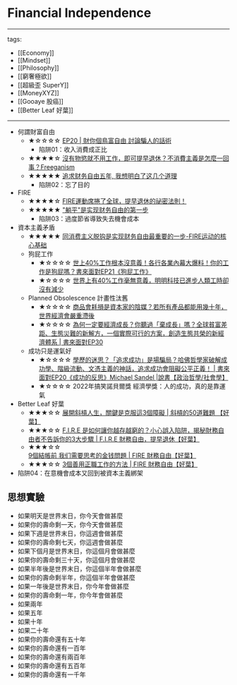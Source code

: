 # Financial Independence

---
tags:
  - [[Economy]]
  - [[Mindset]]
  - [[Philosophy]]
  - [[窮奢極欲]]
  - [[超級歪 SuperY]]
  - [[MoneyXYZ]]
  - [[Gooaye 股癌]]
  - [[Better Leaf 好葉]]
---


* 何謂財富自由
  * ★☆☆☆☆ [EP20 | 財你個鳥富自由 討論騙人的話術](https://youtu.be/tkQr6bS77OE)
    * 陷阱01：收入消費成正比
  * ★★★★☆ [沒有物慾就不用工作，即可提早退休？不消費主義是怎麼一回事？Freeganism](https://youtu.be/WsHD6X5du30)
  * ★★★★★ [追求财务自由五年, 我想明白了这几个道理](https://youtu.be/8yzqumXb3QA)  
    * 陷阱02：忘了目的
* FIRE  
  * ★★★★☆ [FIRE運動席捲了全球，提早退休的祕密法則！](https://youtu.be/U2WsLV8cE3g)
  * ★★★★★ ["躺平"是实现财务自由的第一步](https://youtu.be/g8VgzgnskI0)
    * 陷阱03：過度節省導致失去機會成本
* 資本主義矛盾
  * ★★★★★ [同消费主义脱钩是实现财务自由最重要的一步-FIRE运动的核心基础 ](https://youtu.be/Nz4ymeHDy3M)
  * 狗屁工作
    * ★☆☆☆☆ [世上40%工作根本沒意義！各行各業內幕大爆料！你的工作是狗屁嗎？書來面對EP21《狗屁工作》](https://www.youtube.com/watch?v=bQUEpQ09pAc)
    * ★☆☆☆☆ [世界上有40%工作毫無意義，明明科技已進步人類工時卻沒有減少](https://www.youtube.com/watch?v=U2WsLV8cE3g)
  * Planned Obsolescence 計畫性汰舊
    * ★☆☆☆☆ [商品會耗損是資本家的陰媒？若所有產品都能用幾十年，世界經濟會嚴重滯後](https://youtu.be/tLZsADsTg48)
    * ★☆☆☆☆ [為何一定要經濟成長？你聽過「棄成長」嗎？全球貧富差距、生態災難的新解方，一個實際可行的方案，創造生態共榮的新經濟體系 | 書來面對EP30](https://youtu.be/eWbqwcj9ALo)
  * 成功只是運氣好
    * ★☆☆☆☆ [學歷的迷思？「追求成功」是場騙局？哈佛哲學家破解成功學、階級流動、文憑主義的神話，追求成功會阻礙公平正義！ | 書來面對EP20《成功的反思》Michael Sandel |說書【政治哲學/社會學】](https://youtu.be/dBHV-BGUmws)
    * ★☆☆☆☆ 2022年搞笑諾貝爾獎 經濟學獎：人的成功，真的是靠運氣
* Better Leaf 好葉
  * ★★★☆☆ [展開斜槓人生，關鍵是克服這3個障礙 | 斜槓的50道難題 【好葉】](https://youtu.be/zoQNV_ou6jM)
  * ★★★☆☆ [F.I.R.E 是如何讓你越存越窮的？小心誤入陷阱，揭秘財務自由者不告訴你的3大步驟 | F.I.R.E 財務自由，提早退休【好葉】](https://youtu.be/bsjN5Mx3HAM)
  * ★★★☆☆ [9個結帳前 我们需要思考的金钱問題 | FIRE 財務自由【好葉】](https://youtu.be/uZUmJlD7-HM)
  * ★★★☆☆ [3個善用正職工作的方法 | FIRE 財務自由【好葉】](https://youtu.be/lGQSWdb8RGk)
* 陷阱04：在意機會成本又回到被資本主義綁架

## 思想實驗
* 如果明天是世界末日，你今天會做甚麼
* 如果你的壽命剩一天，你今天會做甚麼
* 如果下週是世界末日，你這週會做甚麼
* 如果你的壽命剩七天，你這週會做甚麼
* 如果下個月是世界末日，你這個月會做甚麼
* 如果你的壽命剩三十天，你這個月會做甚麼
* 如果半年後是世界末日，你這個半年會做甚麼
* 如果你的壽命剩半年，你這個半年會做甚麼
* 如果一年後是世界末日，你今年會做甚麼
* 如果你的壽命剩一年，你今年會做甚麼
* 如果兩年
* 如果五年
* 如果十年
* 如果二十年
* 如果你的壽命還有五十年
* 如果你的壽命還有一百年
* 如果你的壽命還有兩百年
* 如果你的壽命還有五百年
* 如果你的壽命還有一千年
